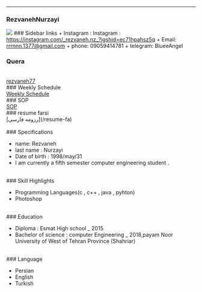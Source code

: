 ---
### RezvanehNurzayi
<img src="http://s15.picofile.com/file/8409825218/MYXJ_20201003000232292_save.jpg">
### Sidebar links
+ Instagram : Instagram : <a href="https://instagram.com/_rezvaneh.nz_?igshid=ec71hpahsz5q">https://instagram.com/_rezvaneh.nz_?igshid=ec71hpahsz5q</a>
+ Email: <a href="rrrnnn.1377@gmail.com">rrrnnn.1377@gmail.com</a>
+ phone: 09059414781
+ telegram: <a herf="https://t.me/BlueeAngel">BlueeAngel</a>
<br>

### Quera


<br>
<a href="https://quera.ir/profile/rezvaneh77">rezvaneh77
</a>

<br>
### Weekly Schedule
<br>
<a href="https://rezvaneh77.github.io/PNU_3991_ARR/">Weekly Schedule</a>
<br>
### SOP
<br>
<a href="https://rezvanehnurzayii.github.io/rezvanehnurzayi.github.io-SOP-/">SOP</a>
<br>
### resume farsi
<br>
[رزومه فارسی](/resume-fa)
<br>
<br>
### Specifications


+ name: Rezvaneh
+ last name : Nurzayi
+ Date of birth : 1998/may/31
+ I am currently a fifth semester computer engineering student .

<br>
### Skill Highlights


+ Programming Languages(c , c++ , java , pyhton)
+ Photoshop

<br>
### Education


+ Diploma : Esmat High school
_ 2015
+ Bachelor of science : computer Engineering
_ 2018,payam Noor University of West of Tehran Province (Shahriar)

<br>
### Language


+ Persian
+ English
+ Turkish




